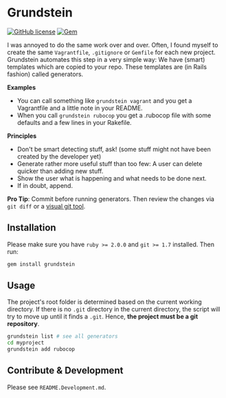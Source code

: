 # Grundstein

[![GitHub license](https://img.shields.io/github/license/motine/grundstein.svg?style=flat-square)]()
[![Gem](https://img.shields.io/gem/v/grundstein.svg?style=flat-square)]()

I was annoyed to do the same work over and over.
Often, I found myself to create the same `Vagrantfile`, `.gitignore` or `Gemfile` for each new project.
Grundstein automates this step in a very simple way: We have (smart) templates which are copied to your repo.
These templates are (in Rails fashion) called generators.

**Examples**

- You can call something like `grundstein vagrant` and you get a Vagrantfile and a little note in your README.
- When you call `grundstein rubocop` you get a .rubocop file with some defaults and a few lines in your Rakefile.

**Principles**

- Don't be smart detecting stuff, ask! (some stuff might not have been created by the developer yet)
- Generate rather more useful stuff than too few: A user can delete quicker than adding new stuff.
- Show the user what is happening and what needs to be done next.
- If in doubt, append.

**Pro Tip**: Commit before running generators. Then review the changes via `git diff` or a [visual git tool](https://desktop.github.com/).

## Installation

Please make sure you have `ruby >= 2.0.0` and `git >= 1.7` installed. Then run:

```bash
gem install grundstein
```

## Usage

The project's root folder is determined based on the current working directory.
If there is no `.git` directory in the current directory, the script will try to move up until it finds a `.git`.
Hence, **the project must be a git repository**.

```bash
grundstein list # see all generators
cd myproject
grundstein add rubocop
```

## Contribute & Development

Please see `README.Development.md`.
